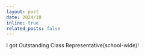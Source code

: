 ```yaml
---
layout: post
date: 2024/10
inline: true
related_posts: false
---
```


I got Outstanding Class Representative(school-wide)!

